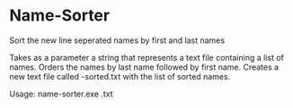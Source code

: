 # Name-Sorter
Sort the new line seperated names by first and last names

Takes as a parameter a string that represents a text file containing a list of names. 
Orders the names by last name followed by first name. 
Creates a new text file called <input-file-name>-sorted.txt with the list of sorted names.

Usage: name-sorter.exe <input-file-text>.txt
 
